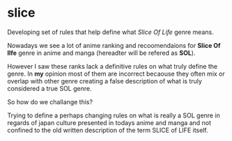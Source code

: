 # slice
Developing set of rules that help define what *Slice Of Life* genre means.

Nowadays we see a lot of anime ranking and recoomendaions for **Slice Of lIfe** genre in anime and manga (hereadter will be refered as **SOL**).

However I saw these ranks lack a definitive rules on what truly define the genre. In **my** opinion most of them are incorrect becaouse they often mix or overlap with other genre creating a false description of what is truly considered a true SOL genre.

So how do we challange this?

Trying to define a perhaps changing rules on what is really a SOL genre in regards of japan culture presented in todays anime and manga and not confined to the old written description of the term SLICE of LIFE itself. 
